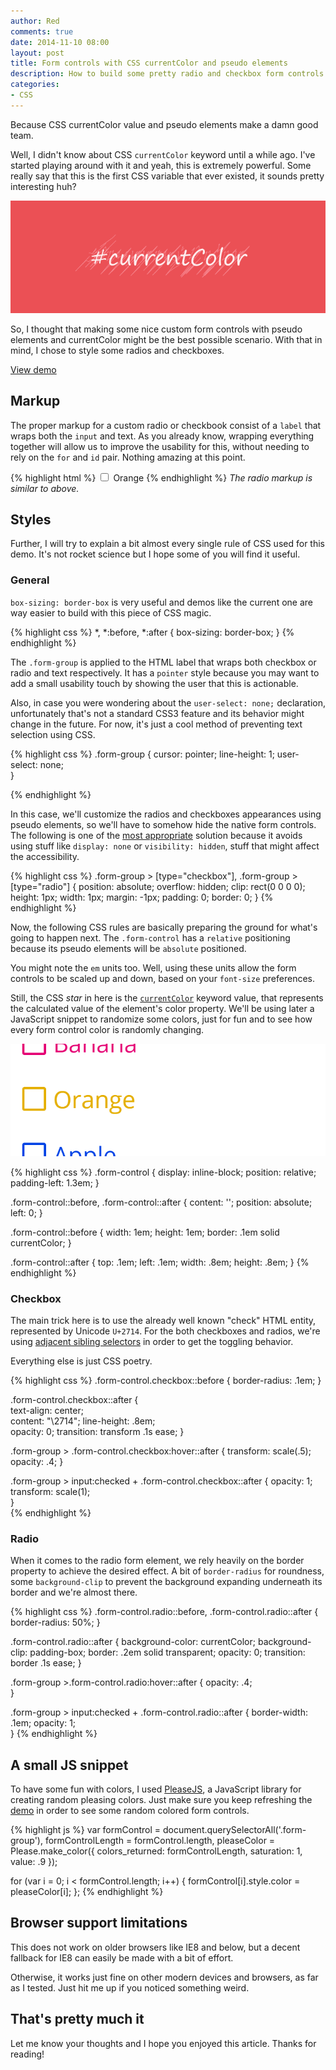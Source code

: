 ```yaml
---
author: Red
comments: true
date: 2014-11-10 08:00
layout: post
title: Form controls with CSS currentColor and pseudo elements
description: How to build some pretty radio and checkbox form controls using the CSS currentColor keyword and pseudo elements.
categories:
- CSS
---
```


Because CSS currentColor value and pseudo elements make a damn good team.

Well, I didn't know about CSS `currentColor` keyword until a while ago. I've started playing around with it and yeah, this is extremely powerful. Some really say that this is the first CSS variable that ever existed, it sounds pretty interesting huh?

![CSS](/wp-content/uploads/2014/11/css-currentcolor.png)

<!-- more -->

So, I thought that making some nice custom form controls with pseudo elements and currentColor might be the best possible scenario. With that in mind, I chose to style some radios and checkboxes.

[View demo](/wp-content/uploads/2014/11/custom-form-controls.html) 

## Markup

The proper markup for a custom radio or checkbook consist of a `label` that wraps both the `input` and text. As you already know, wrapping everything together will allow us to improve the usability for this, without needing to rely on the `for` and `id` pair. Nothing amazing at this point.

{% highlight html %}
<label class="form-group">
  <input type="checkbox">
  <span class="form-control checkbox">
    Orange
  </span>
</label>
{% endhighlight %}
*The radio markup is similar to above.*

## Styles

Further, I will try to explain a bit almost every single rule of CSS used for this demo. It's not rocket science but I hope some of you will find it useful.

### General

`box-sizing: border-box` is very useful and demos like the current one are way easier to build with this piece of CSS magic.

{% highlight css %}
*,
*:before,
*:after {
  box-sizing: border-box;
}
{% endhighlight %}

The `.form-group` is applied to the HTML label that wraps both checkbox or radio and text respectively. It has a `pointer` style because you may want to add a small usability touch by showing the user that this is actionable.

Also, in case you were wondering about the `user-select: none;` declaration, unfortunately that's not a standard CSS3 feature and its behavior might change in the future. For now, it's just a cool method of preventing text selection using CSS.

{% highlight css %}
.form-group {
  cursor: pointer;
  line-height: 1;
  user-select: none;            
}

{% endhighlight %}

In this case, we'll customize the radios and checkboxes appearances using pseudo elements, so we'll have to somehow hide the native form controls. The following is one of the [most appropriate](http://a11yproject.com/posts/how-to-hide-content/) solution because it avoids using stuff like `display: none` or `visibility: hidden`, stuff that might affect the accessibility.

{% highlight css %}
.form-group > [type="checkbox"],
.form-group > [type="radio"] {
  position: absolute; 
  overflow: hidden; 
  clip: rect(0 0 0 0); 
  height: 1px; width: 1px; 
  margin: -1px; padding: 0; border: 0; 
}
{% endhighlight %}

Now, the following CSS rules are basically preparing the ground for what's going to happen next. The `.form-control` has a `relative` positioning because its pseudo elements will be `absolute` positioned. 

You might note the `em` units too. Well, using these units allow the form controls to be scaled up and down, based on your `font-size` preferences.

Still, the CSS *star* in here is the [`currentColor`](https://developer.mozilla.org/en-US/docs/Web/CSS/color_value#currentColor_keyword) keyword value, that represents the calculated value of the element's color property. We'll be using later a JavaScript snippet to randomize some colors, just for fun and to see how every form control color is randomly changing.

![CSS form control with pseudo elements](/wp-content/uploads/2014/11/form-control-pseudo-elements.gif)

{% highlight css %}
.form-control {
  display: inline-block;
  position: relative;
  padding-left: 1.3em;
}

.form-control::before,
.form-control::after {
  content: '';
  position: absolute;
  left: 0;
}        

.form-control::before {
  width: 1em;
  height: 1em;
  border: .1em solid currentColor;
}

.form-control::after {
  top: .1em; left: .1em;
  width: .8em; height: .8em;
}
{% endhighlight %}

### Checkbox

The main trick here is to use the already well known "check" HTML entity, represented by Unicode `U+2714`. For the both checkboxes and radios, we're using [adjacent sibling selectors](https://developer.mozilla.org/en-US/docs/Web/CSS/Adjacent_sibling_selectors) in order to get the toggling behavior.

Everything else is just CSS poetry.

{% highlight css %}
.form-control.checkbox::before {
  border-radius: .1em;
}

.form-control.checkbox::after {  
  text-align: center;          
  content: "\2714";
  line-height: .8em;                   
  opacity: 0;
  transition: transform .1s ease;
}

.form-group > .form-control.checkbox:hover::after {
  transform: scale(.5);
  opacity: .4;
}

.form-group > input:checked + .form-control.checkbox::after {
  opacity: 1;
  transform: scale(1);       
}  
{% endhighlight %}

### Radio

When it comes to the radio form element, we rely heavily on the border property to achieve the desired effect. A bit of `border-radius` for roundness, some `background-clip` to prevent the background expanding underneath its border and we're almost there.

{% highlight css %}
.form-control.radio::before,
.form-control.radio::after {
  border-radius: 50%;
}

.form-control.radio::after {
  background-color: currentColor;
  background-clip: padding-box;
  border: .2em solid transparent;
  opacity: 0;
  transition: border .1s ease;
}

.form-group >.form-control.radio:hover::after {
  opacity: .4;          
}            

.form-group > input:checked + .form-control.radio::after {
  border-width: .1em;
  opacity: 1;         
}
{% endhighlight %}

## A small JS snippet

To have some fun with colors, I used [PleaseJS](http://www.checkman.io/please/), a JavaScript library for creating random pleasing colors. Just make sure you keep refreshing the [demo](/wp-content/uploads/2014/11/custom-form-controls.html) in order to see some random colored form controls.

{% highlight js %}
var formControl       = document.querySelectorAll('.form-group'),
    formControlLength = formControl.length,
    pleaseColor       = Please.make_color({
      colors_returned: formControlLength,
      saturation: 1,
      value: .9
    });

for (var i = 0; i < formControl.length; i++) {
  formControl[i].style.color = pleaseColor[i];
};
{% endhighlight %}

## Browser support limitations

This does not work on older browsers like IE8 and below, but a decent fallback for IE8 can easily be made with a bit of effort. 

Otherwise, it works just fine on other modern devices and browsers, as far as I tested. Just hit me up if you noticed something weird.

## That's pretty much it

Let me know your thoughts and I hope you enjoyed this article. Thanks for reading!